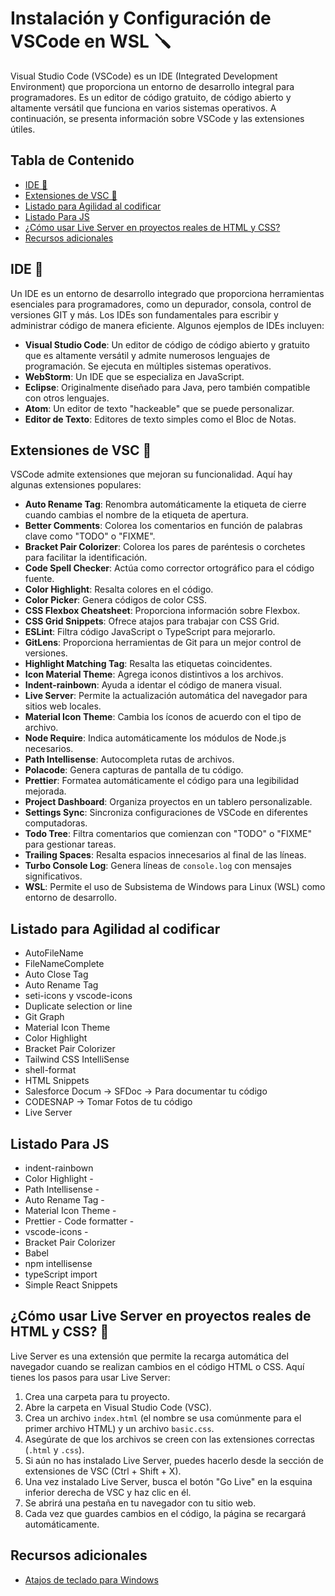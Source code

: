 # Instalación y Configuración de VSCode en WSL 🪛

Visual Studio Code (VSCode) es un IDE (Integrated Development Environment) que proporciona un entorno de desarrollo integral para programadores. Es un editor de código gratuito, de código abierto y altamente versátil que funciona en varios sistemas operativos. A continuación, se presenta información sobre VSCode y las extensiones útiles.

## Tabla de Contenido
- [IDE 📓](#ide)
- [Extensiones de VSC 🧰](#extensiones-de-vsc)
- [Listado para Agilidad al codificar](#listado-para-agilidad-al-codificar)
- [Listado Para JS](#listado-para-js)
- [¿Cómo usar Live Server en proyectos reales de HTML y CSS?](#como-usar-live-server-en-proyectos-reales-de-html-y-css)
- [Recursos adicionales](#recursos-adicionales)

## IDE 📓

Un IDE es un entorno de desarrollo integrado que proporciona herramientas esenciales para programadores, como un depurador, consola, control de versiones GIT y más. Los IDEs son fundamentales para escribir y administrar código de manera eficiente. Algunos ejemplos de IDEs incluyen:

- **Visual Studio Code**: Un editor de código de código abierto y gratuito que es altamente versátil y admite numerosos lenguajes de programación. Se ejecuta en múltiples sistemas operativos.
- **WebStorm**: Un IDE que se especializa en JavaScript.
- **Eclipse**: Originalmente diseñado para Java, pero también compatible con otros lenguajes.
- **Atom**: Un editor de texto "hackeable" que se puede personalizar.
- **Editor de Texto**: Editores de texto simples como el Bloc de Notas.

## Extensiones de VSC 🧰

VSCode admite extensiones que mejoran su funcionalidad. Aquí hay algunas extensiones populares:

- **Auto Rename Tag**: Renombra automáticamente la etiqueta de cierre cuando cambias el nombre de la etiqueta de apertura.
- **Better Comments**: Colorea los comentarios en función de palabras clave como "TODO" o "FIXME".
- **Bracket Pair Colorizer**: Colorea los pares de paréntesis o corchetes para facilitar la identificación.
- **Code Spell Checker**: Actúa como corrector ortográfico para el código fuente.
- **Color Highlight**: Resalta colores en el código.
- **Color Picker**: Genera códigos de color CSS.
- **CSS Flexbox Cheatsheet**: Proporciona información sobre Flexbox.
- **CSS Grid Snippets**: Ofrece atajos para trabajar con CSS Grid.
- **ESLint**: Filtra código JavaScript o TypeScript para mejorarlo.
- **GitLens**: Proporciona herramientas de Git para un mejor control de versiones.
- **Highlight Matching Tag**: Resalta las etiquetas coincidentes.
- **Icon Material Theme**: Agrega iconos distintivos a los archivos.
- **Indent-rainbown**: Ayuda a identar el código de manera visual.
- **Live Server**: Permite la actualización automática del navegador para sitios web locales.
- **Material Icon Theme**: Cambia los íconos de acuerdo con el tipo de archivo.
- **Node Require**: Indica automáticamente los módulos de Node.js necesarios.
- **Path Intellisense**: Autocompleta rutas de archivos.
- **Polacode**: Genera capturas de pantalla de tu código.
- **Prettier**: Formatea automáticamente el código para una legibilidad mejorada.
- **Project Dashboard**: Organiza proyectos en un tablero personalizable.
- **Settings Sync**: Sincroniza configuraciones de VSCode en diferentes computadoras.
- **Todo Tree**: Filtra comentarios que comienzan con "TODO" o "FIXME" para gestionar tareas.
- **Trailing Spaces**: Resalta espacios innecesarios al final de las líneas.
- **Turbo Console Log**: Genera líneas de `console.log` con mensajes significativos.
- **WSL**: Permite el uso de Subsistema de Windows para Linux (WSL) como entorno de desarrollo.

## Listado para Agilidad al codificar

- AutoFileName
- FileNameComplete
- Auto Close Tag
- Auto Rename Tag
- seti-icons y vscode-icons
- Duplicate selection or line
- Git Graph
- Material Icon Theme
- Color Highlight
- Bracket Pair Colorizer
- Tailwind CSS IntelliSense
- shell-format
- HTML Snippets
- Salesforce Docum -> SFDoc -> Para documentar tu código
- CODESNAP -> Tomar Fotos de tu código
- Live Server

## Listado Para JS

- indent-rainbown
- Color Highlight -
- Path Intellisense -
- Auto Rename Tag -
- Material Icon Theme -
- Prettier - Code formatter -
- vscode-icons -
- Bracket Pair Colorizer
- Babel
- npm intellisense
- typeScript import
- Simple React Snippets

## ¿Cómo usar Live Server en proyectos reales de HTML y CSS? 🎥

Live Server es una extensión que permite la recarga automática del navegador cuando se realizan cambios en el código HTML o CSS. Aquí tienes los pasos para usar Live Server:

1. Crea una carpeta para tu proyecto.
2. Abre la carpeta en Visual Studio Code (VSC).
3. Crea un archivo `index.html` (el nombre se usa comúnmente para el primer archivo HTML) y un archivo `basic.css`.
4. Asegúrate de que los archivos se creen con las extensiones correctas (`.html` y `.css`).
5. Si aún no has instalado Live Server, puedes hacerlo desde la sección de extensiones de VSC (Ctrl + Shift + X).
6. Una vez instalado Live Server, busca el botón "Go Live" en la esquina inferior derecha de VSC y haz clic en él.
7. Se abrirá una pestaña en tu navegador con tu sitio web.
8. Cada vez que guardes cambios en el código, la página se recargará automáticamente.

## Recursos adicionales

- [Atajos de teclado para Windows](/vscode/keyboard-shortcuts-windows.pdf)